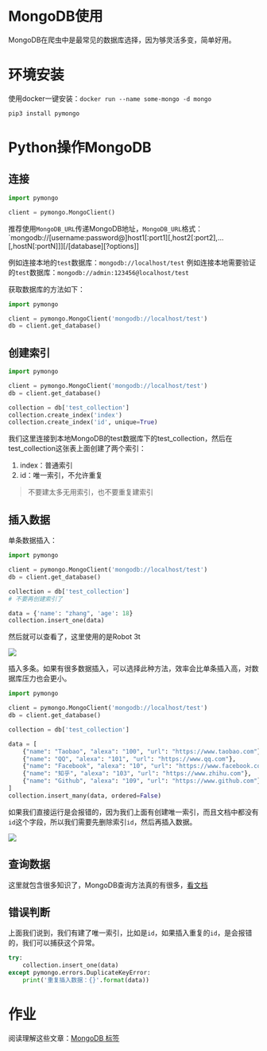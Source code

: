 # MongoDB使用

MongoDB在爬虫中是最常见的数据库选择，因为够灵活多变，简单好用。

# 环境安装

使用docker一键安装：`docker run --name some-mongo -d mongo`

`pip3 install pymongo`

# Python操作MongoDB

## 连接


```python
import pymongo

client = pymongo.MongoClient()
```

推荐使用`MongoDB_URL`传递MongoDB地址，`MongoDB_URL`格式：`mongodb://[username:password@]host1[:port1][,host2[:port2],...[,hostN[:portN]]][/[database][?options]]

例如连接本地的`test`数据库：`mongodb://localhost/test`
例如连接本地需要验证的`test`数据库：`mongodb://admin:123456@localhost/test`

获取数据库的方法如下：
```python
import pymongo

client = pymongo.MongoClient('mongodb://localhost/test')
db = client.get_database()
```

## 创建索引

```python
import pymongo

client = pymongo.MongoClient('mongodb://localhost/test')
db = client.get_database()

collection = db['test_collection']
collection.create_index('index')
collection.create_index('id', unique=True)
```

我们这里连接到本地MongoDB的test数据库下的test_collection，然后在test_collection这张表上面创建了两个索引：

1. index：普通索引
2. id：唯一索引，不允许重复

> 不要建太多无用索引，也不要重复建索引

## 插入数据

单条数据插入：
```python
import pymongo

client = pymongo.MongoClient('mongodb://localhost/test')
db = client.get_database()

collection = db['test_collection']
# 不要再创建索引了

data = {'name': "zhang", 'age': 18}
collection.insert_one(data)
```

然后就可以查看了，这里使用的是Robot 3t

![](https://i.loli.net/2019/06/13/5d01f286151c437037.png)

插入多条。如果有很多数据插入，可以选择此种方法，效率会比单条插入高，对数据库压力也会更小。

```python
import pymongo

client = pymongo.MongoClient('mongodb://localhost/test')
db = client.get_database()

collection = db['test_collection']

data = [
    {"name": "Taobao", "alexa": "100", "url": "https://www.taobao.com"},
    {"name": "QQ", "alexa": "101", "url": "https://www.qq.com"},
    {"name": "Facebook", "alexa": "10", "url": "https://www.facebook.com"},
    {"name": "知乎", "alexa": "103", "url": "https://www.zhihu.com"},
    {"name": "Github", "alexa": "109", "url": "https://www.github.com"}
]
collection.insert_many(data, ordered=False)
```

如果我们直接运行是会报错的，因为我们上面有创建唯一索引，而且文档中都没有`id`这个字段，所以我们需要先删除索引`id`，然后再插入数据。

![](https://i.loli.net/2019/06/13/5d01f426cce8f41482.png)

## 查询数据

这里就包含很多知识了，MongoDB查询方法真的有很多，[看文档](https://docs.mongodb.com/manual/tutorial/query-documents/)

## 错误判断

上面我们说到，我们有建了唯一索引，比如是`id`，如果插入重复的`id`，是会报错的，我们可以捕获这个异常。

```python
try:
    collection.insert_one(data)
except pymongo.errors.DuplicateKeyError:
    print('重复插入数据：{}'.format(data))
```


# 作业

阅读理解这些文章：[MongoDB 标签](https://zhangslob.github.io/tags/MongoDB/)

